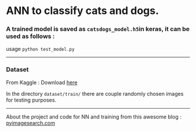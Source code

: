 # ANN to classify cats and dogs.

### A trained model is saved as `catsdogs_model.h5`in keras, it can be used as follows :     
usage `python test_model.py`

---
### Dataset
From Kaggle : Download [here](https://www.kaggle.com/c/dogs-vs-cats/data)    

In the directory `dataset/train/` there are couple randomly chosen images for testing purposes.  

---
About the project and code for NN and training from this awesome blog : [pyimagesearch.com](https://www.pyimagesearch.com/2016/09/26/a-simple-neural-network-with-python-and-keras/)   
